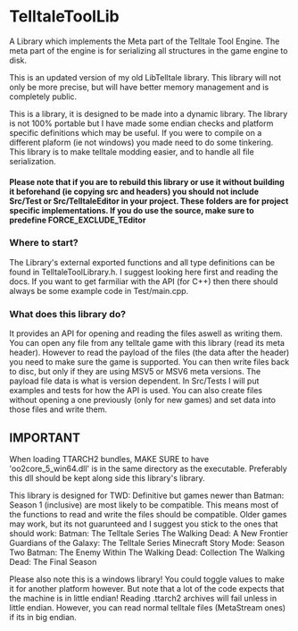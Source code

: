 # TelltaleToolLib
A Library which implements the Meta part of the Telltale Tool Engine. The meta part of the engine is for serializing all structures in the game engine to disk.

This is an updated version of my old LibTelltale library. This library will not only be more precise, but will have better memory management and is completely public.

This is a library, it is designed to be made into a dynamic library. The library is not 100% portable but I have made some endian checks and platform specific definitions which may be useful. If you were to compile on a different plaform (ie not windows) you made need to do some tinkering. This library is to make telltale modding easier, and to handle all file serialization.

#### Please note that if you are to rebuild this library or use it without building it beforehand (ie copying src and headers) you should not include Src/Test or Src/TelltaleEditor in your project. These folders are for project specific implementations. If you do use the source, make sure to predefine FORCE_EXCLUDE_TEditor

### Where to start?
The Library's external exported functions and all type definitions can be found in TelltaleToolLibrary.h. I suggest looking here first and reading the docs.
If you want to get farmiliar with the API (for C++) then there should always be some example code in Test/main.cpp.

### What does this library do?
It provides an API for opening and reading the files aswell as writing them. You can open any file from any telltale game with this library (read its meta header). However to read the payload of the files (the data after the header) you need to make sure the game is supported. You can then write files back to disc, but only if they are using MSV5 or MSV6 meta versions. The payload file data is what is version dependent. In Src/Tests I will put examples and tests for how the API is used. You can also create files without opening a one previously (only for new games) and set data into those files and write them.

## IMPORTANT

When loading TTARCH2 bundles, MAKE SURE to have 'oo2core_5_win64.dll' is in the same directory as the executable. Preferably this dll should be kept along side this library's library.

This library is designed for TWD: Definitive but games newer than Batman: Season 1 (inclusive) are most likely to be compatible. This means most of the functions to read and write the files should be compatible. 
Older games may work, but its not guarunteed and I suggest you stick to the ones that should work:
Batman: The Telltale Series
The Walking Dead: A New Frontier
Guardians of the Galaxy: The Telltale Series
Minecraft Story Mode: Season Two
Batman: The Enemy Within
The Walking Dead: Collection
The Walking Dead: The Final Season

Please also note this is a windows library! You could toggle values to make it for another platform however. But note that a lot of the code expects that the machine is in little endian! Reading .ttarch2 archives will fail unless in little endian. However, you can read normal telltale files (MetaStream ones) if its in big endian.
